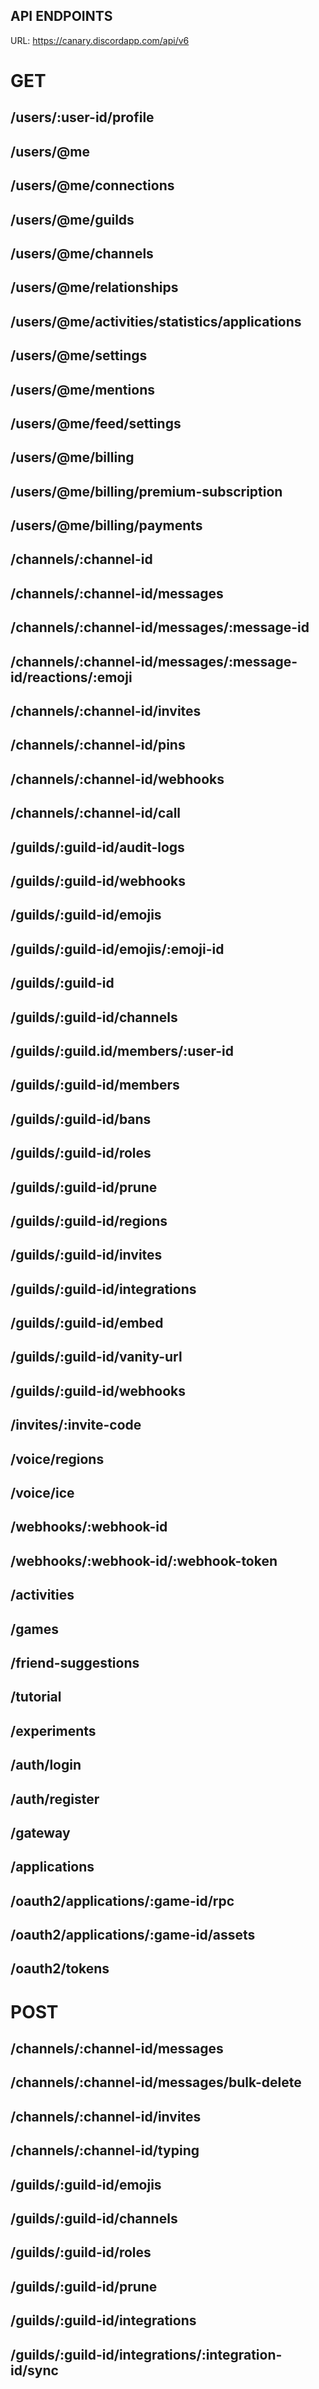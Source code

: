 ## API ENDPOINTS

URL: https://canary.discordapp.com/api/v6

# GET

## /users/:user-id/profile
## /users/@me
## /users/@me/connections
## /users/@me/guilds
## /users/@me/channels
## /users/@me/relationships
## /users/@me/activities/statistics/applications
## /users/@me/settings
## /users/@me/mentions
## /users/@me/feed/settings
## /users/@me/billing
## /users/@me/billing/premium-subscription
## /users/@me/billing/payments

## /channels/:channel-id
## /channels/:channel-id/messages
## /channels/:channel-id/messages/:message-id
## /channels/:channel-id/messages/:message-id/reactions/:emoji
## /channels/:channel-id/invites
## /channels/:channel-id/pins
## /channels/:channel-id/webhooks
## /channels/:channel-id/call

## /guilds/:guild-id/audit-logs
## /guilds/:guild-id/webhooks
## /guilds/:guild-id/emojis
## /guilds/:guild-id/emojis/:emoji-id
## /guilds/:guild-id
## /guilds/:guild-id/channels
## /guilds/:guild.id/members/:user-id
## /guilds/:guild-id/members
## /guilds/:guild-id/bans
## /guilds/:guild-id/roles
## /guilds/:guild-id/prune
## /guilds/:guild-id/regions
## /guilds/:guild-id/invites
## /guilds/:guild-id/integrations
## /guilds/:guild-id/embed
## /guilds/:guild-id/vanity-url
## /guilds/:guild-id/webhooks

## /invites/:invite-code

## /voice/regions
## /voice/ice

## /webhooks/:webhook-id
## /webhooks/:webhook-id/:webhook-token

## /activities

## /games

## /friend-suggestions

## /tutorial

## /experiments

## /auth/login
## /auth/register

## /gateway

## /applications

## /oauth2/applications/:game-id/rpc
## /oauth2/applications/:game-id/assets
## /oauth2/tokens

# POST

## /channels/:channel-id/messages
## /channels/:channel-id/messages/bulk-delete
## /channels/:channel-id/invites
## /channels/:channel-id/typing
## /guilds/:guild-id/emojis
## /guilds/:guild-id/channels
## /guilds/:guild-id/roles
## /guilds/:guild-id/prune
## /guilds/:guild-id/integrations
## /guilds/:guild-id/integrations/:integration-id/sync
## 